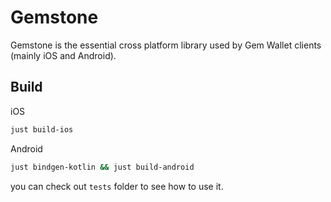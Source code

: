 # Gemstone

Gemstone is the essential cross platform library used by Gem Wallet clients (mainly iOS and Android).

## Build

iOS

```bash
just build-ios
```

Android

```bash
just bindgen-kotlin && just build-android
```

you can check out `tests` folder to see how to use it.
